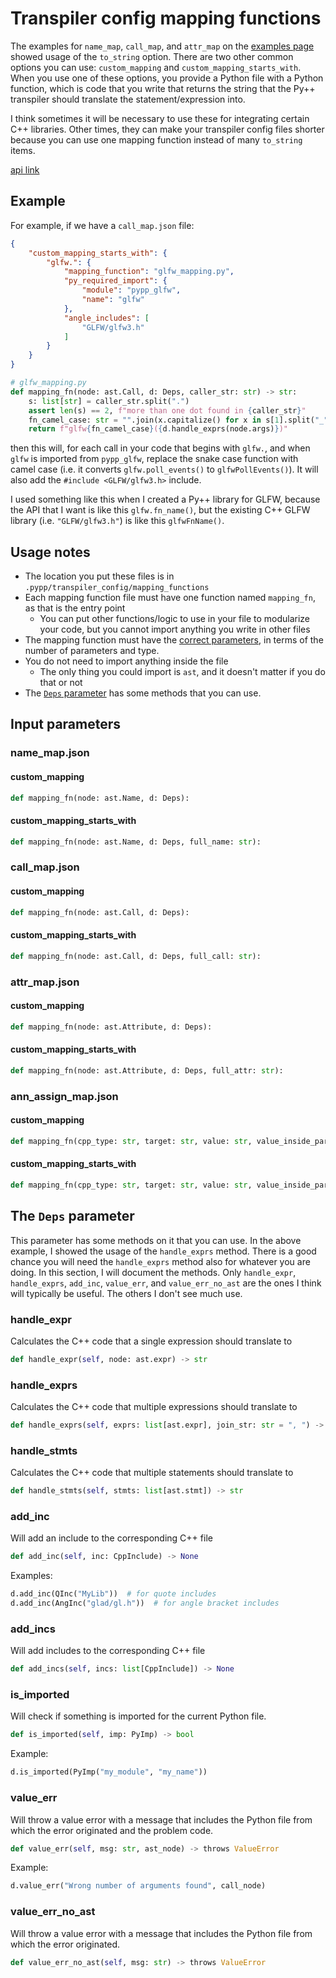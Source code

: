 # Transpiler config mapping functions

The examples for `name_map`, `call_map`, and `attr_map` on the [examples page](examples.md) showed usage of the `to_string` option. There are two other common options you can use: `custom_mapping` and `custom_mapping_starts_with`. When you use one of these options, you provide
a Python file with a Python function, which is code that you write that returns the string that the Py++ transpiler should translate the statement/expression into.

I think sometimes it will be necessary to use these for integrating certain C++ libraries. Other times, they can make your transpiler config files shorter because you can use one mapping function instead of many `to_string` items.

[api link](API.md/#custom_mapping_object)

## Example

For example, if we have a `call_map.json` file:

```json
{
    "custom_mapping_starts_with": {
        "glfw.": {
            "mapping_function": "glfw_mapping.py",
            "py_required_import": {
                "module": "pypp_glfw",
                "name": "glfw"
            },
            "angle_includes": [
                "GLFW/glfw3.h"
            ]
        }
    }
}
```

```python
# glfw_mapping.py
def mapping_fn(node: ast.Call, d: Deps, caller_str: str) -> str:
    s: list[str] = caller_str.split(".")
    assert len(s) == 2, f"more than one dot found in {caller_str}"
    fn_camel_case: str = "".join(x.capitalize() for x in s[1].split("_") if x)
    return f"glfw{fn_camel_case}({d.handle_exprs(node.args)})"
```

then this will, for each call in your code that begins with `glfw.`, and when `glfw` is imported from `pypp_glfw`, replace the snake case function with camel case (i.e. it converts `glfw.poll_events()` to `glfwPollEvents()`). It will also add the `#include <GLFW/glfw3.h>` include.

I used something like this when I created a Py++ library for GLFW, because the API that I want is like this `glfw.fn_name()`, but the existing C++ GLFW library (i.e. `"GLFW/glfw3.h"`) is like this `glfwFnName()`.

## Usage notes

- The location you put these files is in `.pypp/transpiler_config/mapping_functions`
- Each mapping function file must have one function named `mapping_fn`, as that is the entry point
    - You can put other functions/logic to use in your file to modularize your code, but you cannot import anything you write in other files
- The mapping function must have the [correct parameters](#input-parameters), in terms of the number of parameters and type.
- You do not need to import anything inside the file
    - The only thing you could import is `ast`, and it doesn't matter if you do that or not
- The [`Deps` parameter](#the-deps-parameter) has some methods that you can use.


## Input parameters

### name_map.json

#### custom_mapping

```python
def mapping_fn(node: ast.Name, d: Deps):
```

#### custom_mapping_starts_with

```python
def mapping_fn(node: ast.Name, d: Deps, full_name: str):
```

### call_map.json

#### custom_mapping

```python
def mapping_fn(node: ast.Call, d: Deps):
```

#### custom_mapping_starts_with

```python
def mapping_fn(node: ast.Call, d: Deps, full_call: str):
```

### attr_map.json

#### custom_mapping

```python
def mapping_fn(node: ast.Attribute, d: Deps):
```

#### custom_mapping_starts_with

```python
def mapping_fn(node: ast.Attribute, d: Deps, full_attr: str):
```

### ann_assign_map.json

#### custom_mapping

```python
def mapping_fn(cpp_type: str, target: str, value: str, value_inside_parens: str):
```


#### custom_mapping_starts_with

```python
def mapping_fn(cpp_type: str, target: str, value: str, value_inside_parens: str):
```

## The `Deps` parameter

This parameter has some methods on it that you can use. In the above example, I showed the usage of the `handle_exprs` method. There is a good chance you will need the `handle_exprs` method also for whatever you are doing. In this section, I will document the methods. Only `handle_expr`, `handle_exprs`, `add_inc`, `value_err`, and `value_err_no_ast` are the ones I think will typically be useful. The others I don't see much use.

### handle_expr

Calculates the C++ code that a single expression should translate to

```python
def handle_expr(self, node: ast.expr) -> str
```

### handle_exprs

Calculates the C++ code that multiple expressions should translate to

```python
def handle_exprs(self, exprs: list[ast.expr], join_str: str = ", ") -> str
```

### handle_stmts

Calculates the C++ code that multiple statements should translate to

```python
def handle_stmts(self, stmts: list[ast.stmt]) -> str
```

### add_inc

Will add an include to the corresponding C++ file

```python
def add_inc(self, inc: CppInclude) -> None
```

Examples:

```python
d.add_inc(QInc("MyLib"))  # for quote includes
d.add_inc(AngInc("glad/gl.h"))  # for angle bracket includes
```

### add_incs

Will add includes to the corresponding C++ file

```python
def add_incs(self, incs: list[CppInclude]) -> None
```

### is_imported

Will check if something is imported for the current Python file.

```python
def is_imported(self, imp: PyImp) -> bool
```

Example:

```python
d.is_imported(PyImp("my_module", "my_name"))
```

### value_err

Will throw a value error with a message that includes the Python file from which the error originated and the problem code.

```python
def value_err(self, msg: str, ast_node) -> throws ValueError
```

Example:

```python
d.value_err("Wrong number of arguments found", call_node)
```

### value_err_no_ast

Will throw a value error with a message that includes the Python file from which the error originated.

```python
def value_err_no_ast(self, msg: str) -> throws ValueError
```
